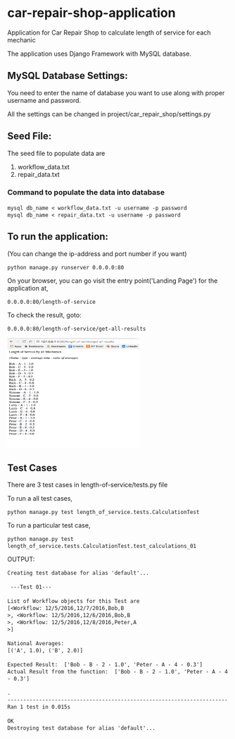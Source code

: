 # car-repair-shop-application
Application for Car Repair Shop to calculate length of service for each mechanic

The application uses Django Framework with MySQL database.

## MySQL Database Settings:
You need to enter the name of database you want to use along with proper username and password.

All the settings can be changed in project/car_repair_shop/settings.py

## Seed File:
The seed file to populate data are <br />
1. workflow_data.txt <br />
2. repair_data.txt

### Command to populate the data into database
```
mysql db_name < workflow_data.txt -u username -p password
mysql db_name < repair_data.txt -u username -p password
```

## To run the application:
(You can change the ip-address and port number if you want)
```
python manage.py runserver 0.0.0.0:80
```
On your browser, you can go visit the entry point('Landing Page') for the application at,
```
0.0.0.0:80/length-of-service
```

To check the result, goto:
```
0.0.0.0:80/length-of-service/get-all-results
```
<img src="https://raw.githubusercontent.com/vivekbhansali/car-repair-shop-application/master/output.png" width="300" height="250">

## Test Cases
There are 3 test cases in length-of-service/tests.py file

To run a all test cases,
```
python manage.py test length_of_service.tests.CalculationTest
```

To run a particular test case,
```
python manage.py test length_of_service.tests.CalculationTest.test_calculations_01
```
OUTPUT:
```
Creating test database for alias 'default'...

 ---Test 01--- 

List of Workflow objects for this Test are
[<Workflow: 12/5/2016,12/7/2016,Bob,B
>, <Workflow: 12/5/2016,12/6/2016,Bob,B
>, <Workflow: 12/5/2016,12/8/2016,Peter,A
>] 

National Averages: 
[('A', 1.0), ('B', 2.0)] 

Expected Result:  ['Bob - B - 2 - 1.0', 'Peter - A - 4 - 0.3']
Actual Result from the function:  ['Bob - B - 2 - 1.0', 'Peter - A - 4 - 0.3'] 

.
----------------------------------------------------------------------
Ran 1 test in 0.015s

OK
Destroying test database for alias 'default'...
```
